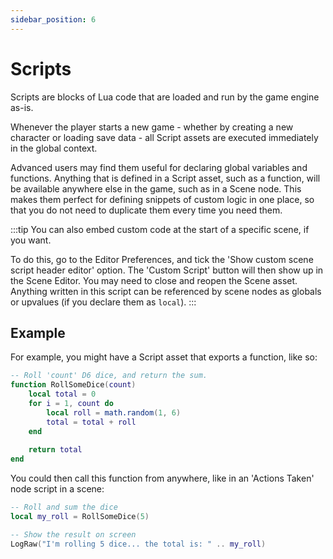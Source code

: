 ```yaml
---
sidebar_position: 6
---
```


# Scripts

Scripts are blocks of Lua code that are loaded and run by the game engine as-is.

Whenever the player starts a new game - whether by creating a new character or loading save data - all Script assets are executed immediately in the global context.

Advanced users may find them useful for declaring global variables and functions. Anything that is defined in a Script asset, such as a function, will be available anywhere else in the game, such as in a Scene node. This makes them perfect for defining snippets of custom logic in one place, so that you do not need to duplicate them every time you need them.

:::tip
You can also embed custom code at the start of a specific scene, if you want.

To do this, go to the Editor Preferences, and tick the 'Show custom scene script header editor' option. The 'Custom Script' button will then show up in the Scene Editor. You may need to close and reopen the Scene asset. Anything written in this script can be referenced by scene nodes as globals or upvalues (if you declare them as `local`).
:::

## Example

For example, you might have a Script asset that exports a function, like so:

```lua title="MyScriptAsset" showLineNumbers
-- Roll 'count' D6 dice, and return the sum.
function RollSomeDice(count)
	local total = 0
	for i = 1, count do
		local roll = math.random(1, 6)
		total = total + roll
	end
	
	return total
end
```

You could then call this function from anywhere, like in an 'Actions Taken' node script in a scene:

```lua
-- Roll and sum the dice
local my_roll = RollSomeDice(5)

-- Show the result on screen
LogRaw("I'm rolling 5 dice... the total is: " .. my_roll)
```